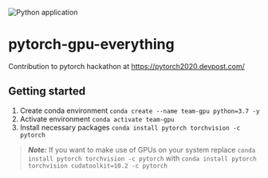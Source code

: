 ![Python application](https://github.com/lukasfolle/pytorch-gpu-everything/workflows/Python%20application/badge.svg)

# pytorch-gpu-everything
Contribution to pytorch hackathon at https://pytorch2020.devpost.com/

## Getting started
1. Create conda environment `conda create --name team-gpu python=3.7 -y`
2. Activate environment `conda activate team-gpu`
3. Install necessary packages `conda install pytorch torchvision -c pytorch`

> **_Note:_**  If you want to make use of GPUs on your system replace `conda install pytorch torchvision -c pytorch` with `conda install pytorch torchvision cudatoolkit=10.2 -c pytorch`
